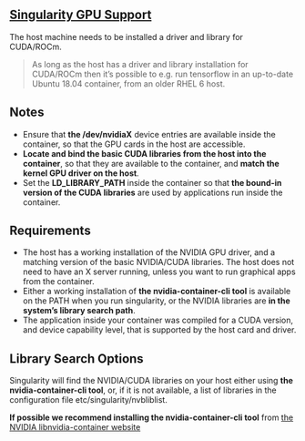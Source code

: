 ## [Singularity GPU Support](https://sylabs.io/guides/3.7/user-guide/gpu.html)
The host machine needs to be installed a driver and library for CUDA/ROCm.
> As long as the host has a driver and library installation for CUDA/ROCm then it’s possible to e.g. run tensorflow in an up-to-date Ubuntu 18.04 container, from an older RHEL 6 host.


## Notes
- Ensure that **the /dev/nvidiaX** device entries are available inside the container, so that the GPU cards in the host are accessible.
- **Locate and bind the basic CUDA libraries from the host into the container**, so that they are available to the container, and **match the kernel GPU driver on the host**.
- Set the **LD_LIBRARY_PATH** inside the container so that **the bound-in version of the CUDA libraries** are used by applications run inside the container.

## Requirements
- The host has a working installation of the NVIDIA GPU driver, and a matching version of the basic NVIDIA/CUDA libraries. The host does not need to have an X server running, unless you want to run graphical apps from the container.
- Either a working installation of **the nvidia-container-cli tool** is available on the PATH when you run singularity, or the NVIDIA libraries are **in the system’s library search path**.
- The application inside your container was compiled for a CUDA version, and device capability level, that is supported by the host card and driver.

## Library Search Options
Singularity will find the NVIDIA/CUDA libraries on your host either using **the nvidia-container-cli tool**, or, if it is not available, a list of libraries in the configuration file etc/singularity/nvbliblist.

**If possible we recommend installing the nvidia-container-cli tool** from [the NVIDIA libnvidia-container website](https://nvidia.github.io/libnvidia-container/)
